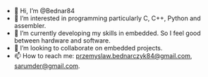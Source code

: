 - 👋 Hi, I’m @Bednar84
- 👀 I’m interested in programming particularly C, C++, Python and assembler. 
- 🌱 I’m currently developing my skills in embedded. So I feel good between hardware and software.
- 💞️ I’m looking to collaborate on embedded projects.
- 📫 How to reach me: przemyslaw.bednarczyk84@gmail.com, sarumder@gmail.com.

<!---
Bednar84/Bednar84 is a ✨ special ✨ repository because its `README.md` (this file) appears on your GitHub profile.
You can click the Preview link to take a look at your changes.
--->
